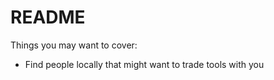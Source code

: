 
# README



Things you may want to cover:

* Find people locally that might want to trade tools with you
